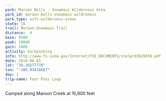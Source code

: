 ```yaml
---
park: Maroon Bells - Snowmass Wilderness Area
park_id: maroon-bells-snowmass-wildreness
park_type: usfs-wilderness-areas
state: CO
trail: Maroon-Snowmass Trail
distance:  4
base: 9580
peak: 10800
gain: 2400
activity: backpacking
info: http://www.fs.usda.gov/Internet/FSE_DOCUMENTS/stelprd3815050.pdf
date: 2016-08-01
lat: "39.10277778"
lon: "-106.93416667"
day: 1
trip-name: Four Pass Loop
---
```

Camped along Maroon Creek at 10,800 feet
